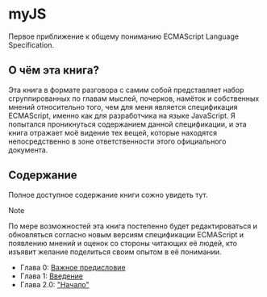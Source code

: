 # myJS

Первое приближение к общему пониманию ECMAScript Language Specification.

## О чём эта книга?

Эта книга в формате разговора с самим собой представляет набор сгруппированных по главам мыслей,
почерков, намёток и собственных мнений относительно того, чем для меня является спецификация
ECMAScript, именно как для разработчика на языке JavaScript. Я попытался проникнуться содержанием
данной спецификации, и эта книга отражает моё видение тех вещей, которые находятся непосредственно в
зоне ответственности этого официального документа.

## Содержание

Полное доступное содержание книги сожно увидеть тут.

> [!NOTE]  
> По мере возможностей эта книга постепенно будет редактироваться и обновляться согласно новым
> версиям спецификации ECMAScript и появлению мнений и оценок со стороны читающих её людей, кто
> изъявит желание поделиться своим опытом в её понимании.

-   Глава 0: [Важное предисловие](/Preface.md)
-   Глава 1: [Введение](/Introduction.md)
-   Глава 2.0: ["Начало"](get-started/Chapter_0.md)
